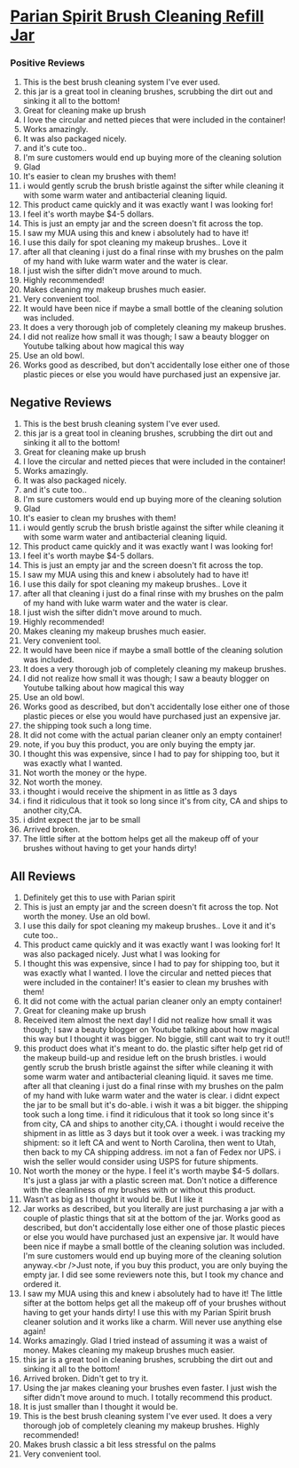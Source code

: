 # [Parian Spirit Brush Cleaning Refill Jar](https://products.checkmycream.com/products/Parian-Spirit-Brush-Cleaning-Refill-Jar.html)

### Positive Reviews

<ol>
      <li>This is the best brush cleaning system I&#x27;ve ever used.</li>
      <li>this jar is a great tool in cleaning brushes, scrubbing the dirt out and sinking it all to the bottom!</li>
      <li>Great for cleaning make up brush</li>
      <li>I love the circular and netted pieces that were included in the container!</li>
      <li>Works amazingly.</li>
      <li>It was also packaged nicely.  </li>
      <li>and it&#x27;s cute too..</li>
      <li>I&#x27;m sure customers would end up buying more of the cleaning solution</li>
      <li>Glad</li>
      <li>It&#x27;s easier to clean my brushes with them!</li>
      <li>i would gently scrub the brush bristle against the sifter while cleaning it with some warm water and antibacterial cleaning liquid.  </li>
      <li>This product came quickly and it was exactly want I was looking for!</li>
      <li>I feel it&#x27;s worth maybe $4-5 dollars.</li>
      <li>This is just an empty jar and the screen doesn&#x27;t fit across the top.</li>
      <li>I saw my MUA using this and knew i absolutely had to have it!</li>
      <li>I use this daily for spot cleaning my makeup brushes.. Love it</li>
      <li>after all that cleaning i just do a final rinse with my brushes on the palm of my hand with luke warm water and the water is clear.  </li>
      <li>I just wish the sifter didn&#x27;t move around to much.</li>
      <li>Highly recommended!</li>
      <li>Makes cleaning my makeup brushes much easier.</li>
      <li>Very convenient tool.</li>
      <li>It would have been nice if maybe a small bottle of the cleaning solution was included.</li>
      <li>It does a very thorough job of completely cleaning my makeup brushes.</li>
      <li>I did not realize how small it was though; I saw a beauty blogger on Youtube talking about how magical this way</li>
      <li>Use an old bowl.</li>
      <li>Works good as described, but don&#x27;t accidentally lose either one of those plastic pieces or else you would have purchased just an expensive jar.</li>
</ol>


<h2>Negative Reviews</h2>
<ol>
<li> This is the best brush cleaning system I&#x27;ve ever used.</li>
<li> this jar is a great tool in cleaning brushes, scrubbing the dirt out and sinking it all to the bottom!</li>
<li> Great for cleaning make up brush</li>
<li> I love the circular and netted pieces that were included in the container!</li>
<li> Works amazingly.</li>
<li> It was also packaged nicely.  </li>
<li> and it&#x27;s cute too..</li>
<li> I&#x27;m sure customers would end up buying more of the cleaning solution</li>
<li> Glad</li>
<li> It&#x27;s easier to clean my brushes with them!</li>
<li> i would gently scrub the brush bristle against the sifter while cleaning it with some warm water and antibacterial cleaning liquid.  </li>
<li> This product came quickly and it was exactly want I was looking for!</li>
<li> I feel it&#x27;s worth maybe $4-5 dollars.</li>
<li> This is just an empty jar and the screen doesn&#x27;t fit across the top.</li>
<li> I saw my MUA using this and knew i absolutely had to have it!</li>
<li> I use this daily for spot cleaning my makeup brushes.. Love it</li>
<li> after all that cleaning i just do a final rinse with my brushes on the palm of my hand with luke warm water and the water is clear.  </li>
<li> I just wish the sifter didn&#x27;t move around to much.</li>
<li> Highly recommended!</li>
<li> Makes cleaning my makeup brushes much easier.</li>
<li> Very convenient tool.</li>
<li> It would have been nice if maybe a small bottle of the cleaning solution was included.</li>
<li> It does a very thorough job of completely cleaning my makeup brushes.</li>
<li> I did not realize how small it was though; I saw a beauty blogger on Youtube talking about how magical this way</li>
<li> Use an old bowl.</li>
<li> Works good as described, but don&#x27;t accidentally lose either one of those plastic pieces or else you would have purchased just an expensive jar.</li>
<li> the shipping took such a long time.  </li>
<li> It did not come with the actual parian cleaner only an empty container!</li>
<li> note, if you buy this product, you are only buying the empty jar.</li>
<li> I thought this was expensive, since I had to pay for shipping too, but it was exactly what I wanted.</li>
<li> Not worth the money or the hype.</li>
<li> Not worth the money.  </li>
<li> i thought i would receive the shipment in as little as 3 days</li>
<li> i find it ridiculous that it took so long since it&#x27;s from city, CA and ships to another city,CA.  </li>
<li> i didnt expect the jar to be small</li>
<li> Arrived broken.  </li>
<li> The little sifter at the bottom helps get all the makeup off of your brushes without having to get your hands dirty!</li>
</ol>

<h2>All Reviews</h2>

<ol>
    <li> Definitely get this to use with Parian spirit</li>
    <li> This is just an empty jar and the screen doesn&#x27;t fit across the top. Not worth the money.  Use an old bowl.</li>
    <li> I use this daily for spot cleaning my makeup brushes.. Love it and it&#x27;s cute too..</li>
    <li> This product came quickly and it was exactly want I was looking for! It was also packaged nicely.  Just what I was looking for</li>
    <li> I thought this was expensive, since I had to pay for shipping too, but it was exactly what I wanted. I love the circular and netted pieces that were included in the container! It&#x27;s easier to clean my brushes with them!</li>
    <li> It did not come with the actual parian cleaner only an empty container!</li>
    <li> Great for cleaning make up brush</li>
    <li> Received item almost the next day! I did not realize how small it was though; I saw a beauty blogger on Youtube talking about how magical this way but I thought it was bigger. No biggie, still cant wait to try it out!!</li>
    <li> this product does what it&#x27;s meant to do.  the plastic sifter help get rid of the makeup build-up and residue left on the brush bristles.  i would gently scrub the brush bristle against the sifter while cleaning it with some warm water and antibacterial cleaning liquid.  it saves me time.  after all that cleaning i just do a final rinse with my brushes on the palm of my hand with luke warm water and the water is clear.  i didnt expect the jar to be small but it&#x27;s do-able.  i wish it was a bit bigger.  the shipping took such a long time.  i find it ridiculous that it took so long since it&#x27;s from city, CA and ships to another city,CA.  i thought i would receive the shipment in as little as 3 days but it took over a week.  i was tracking my shipment:  so it left CA and went to North Carolina, then went to Utah, then back to my CA shipping address.  im not a fan of Fedex nor UPS.  i wish the seller would consider using USPS for future shipments.</li>
    <li> Not worth the money or the hype. I feel it&#x27;s worth maybe $4-5 dollars. It&#x27;s just a glass jar with a plastic screen mat. Don&#x27;t notice a difference with the cleanliness of my brushes with or without this product.</li>
    <li> Wasn&#x27;t as big as I thought it would be. But I like it</li>
    <li> Jar works as described, but you literally are just purchasing a jar with a couple of plastic things that sit at the bottom of the jar. Works good as described, but don&#x27;t accidentally lose either one of those plastic pieces or else you would have purchased just an expensive jar. It would have been nice if maybe a small bottle of the cleaning solution was included. I&#x27;m sure customers would end up buying more of the cleaning solution anyway.&lt;br /&gt;Just note, if you buy this product, you are only buying the empty jar. I did see some reviewers note this, but I took my chance and ordered it.</li>
    <li> I saw my MUA using this and knew i absolutely had to have it! The little sifter at the bottom helps get all the makeup off of your brushes without having to get your hands dirty! I use this with my Parian Spirit brush cleaner solution and it works like a charm. Will never use anything else again!</li>
    <li> Works amazingly. Glad I tried instead of assuming it was a waist of money. Makes cleaning my makeup brushes much easier.</li>
    <li> this jar is a great tool in cleaning brushes, scrubbing the dirt out and sinking it all to the bottom!</li>
    <li> Arrived broken.  Didn&#x27;t get to try it.</li>
    <li> Using the jar makes cleaning your brushes even faster. I just wish the sifter didn&#x27;t move around to much. I totally recommend this product.</li>
    <li> It is just smaller than I thought it would be.</li>
    <li> This is the best brush cleaning system I&#x27;ve ever used. It does a very thorough job of completely cleaning my makeup brushes. Highly recommended!</li>
    <li> Makes brush classic a bit less stressful on the palms</li>
    <li> Very convenient tool.</li>
</ol>




